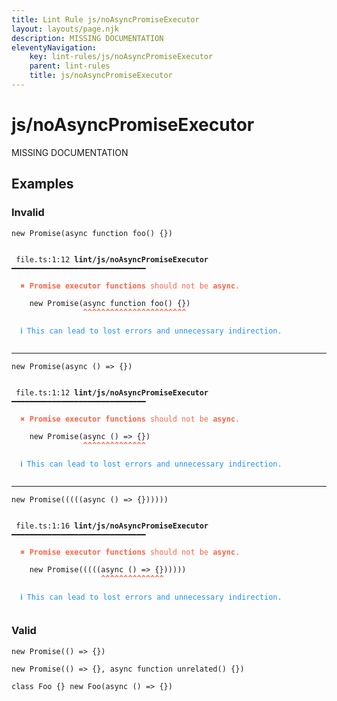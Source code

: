 ```yaml
---
title: Lint Rule js/noAsyncPromiseExecutor
layout: layouts/page.njk
description: MISSING DOCUMENTATION
eleventyNavigation:
	key: lint-rules/js/noAsyncPromiseExecutor
	parent: lint-rules
	title: js/noAsyncPromiseExecutor
---
```


# js/noAsyncPromiseExecutor

MISSING DOCUMENTATION

<!-- EVERYTHING BELOW IS AUTOGENERATED. SEE SCRIPTS FOLDER FOR UPDATE SCRIPTS hash(538a68de7b068a36722d7b0a8229afc655a02dcc) -->

## Examples
### Invalid
<pre class="language-text"><code class="language-text"><span class="token keyword">new</span> <span class="token function">Promise</span><span class="token punctuation">(</span><span class="token keyword">async</span> <span class="token keyword">function</span> <span class="token function">foo</span><span class="token punctuation">(</span><span class="token punctuation">)</span> <span class="token punctuation">{</span><span class="token punctuation">}</span><span class="token punctuation">)</span></code></pre>
<pre class="language-text"><code class="language-text">
 <span style="text-decoration-style: dotted;">file.ts:1:12</span> <strong>lint/js/noAsyncPromiseExecutor</strong> ━━━━━━━━━━━━━━━━━━━━━━━━━━━━━━

  <strong><span style="color: Tomato;">✖ </span></strong><span style="color: Tomato;"><strong>Promise executor functions</strong></span><span style="color: Tomato;"> should not be </span><span style="color: Tomato;"><strong>async</strong></span><span style="color: Tomato;">.</span>

    <span class="token keyword">new</span> <span class="token function">Promise</span><span class="token punctuation">(</span><span class="token keyword">async</span> <span class="token keyword">function</span> <span class="token function">foo</span><span class="token punctuation">(</span><span class="token punctuation">)</span> <span class="token punctuation">{</span><span class="token punctuation">}</span><span class="token punctuation">)</span>
                <span style="color: Tomato;"><strong>^</strong></span><span style="color: Tomato;"><strong>^</strong></span><span style="color: Tomato;"><strong>^</strong></span><span style="color: Tomato;"><strong>^</strong></span><span style="color: Tomato;"><strong>^</strong></span><span style="color: Tomato;"><strong>^</strong></span><span style="color: Tomato;"><strong>^</strong></span><span style="color: Tomato;"><strong>^</strong></span><span style="color: Tomato;"><strong>^</strong></span><span style="color: Tomato;"><strong>^</strong></span><span style="color: Tomato;"><strong>^</strong></span><span style="color: Tomato;"><strong>^</strong></span><span style="color: Tomato;"><strong>^</strong></span><span style="color: Tomato;"><strong>^</strong></span><span style="color: Tomato;"><strong>^</strong></span><span style="color: Tomato;"><strong>^</strong></span><span style="color: Tomato;"><strong>^</strong></span><span style="color: Tomato;"><strong>^</strong></span><span style="color: Tomato;"><strong>^</strong></span><span style="color: Tomato;"><strong>^</strong></span><span style="color: Tomato;"><strong>^</strong></span><span style="color: Tomato;"><strong>^</strong></span><span style="color: Tomato;"><strong>^</strong></span>

  <strong><span style="color: DodgerBlue;">ℹ </span></strong><span style="color: DodgerBlue;">This can lead to lost errors and unnecessary indirection.</span>

</code></pre>

---------------

<pre class="language-text"><code class="language-text"><span class="token keyword">new</span> <span class="token function">Promise</span><span class="token punctuation">(</span><span class="token function">async</span> <span class="token punctuation">(</span><span class="token punctuation">)</span> <span class="token operator">=&gt;</span> <span class="token punctuation">{</span><span class="token punctuation">}</span><span class="token punctuation">)</span></code></pre>
<pre class="language-text"><code class="language-text">
 <span style="text-decoration-style: dotted;">file.ts:1:12</span> <strong>lint/js/noAsyncPromiseExecutor</strong> ━━━━━━━━━━━━━━━━━━━━━━━━━━━━━━

  <strong><span style="color: Tomato;">✖ </span></strong><span style="color: Tomato;"><strong>Promise executor functions</strong></span><span style="color: Tomato;"> should not be </span><span style="color: Tomato;"><strong>async</strong></span><span style="color: Tomato;">.</span>

    <span class="token keyword">new</span> <span class="token function">Promise</span><span class="token punctuation">(</span><span class="token function">async</span> <span class="token punctuation">(</span><span class="token punctuation">)</span> <span class="token operator">=&gt;</span> <span class="token punctuation">{</span><span class="token punctuation">}</span><span class="token punctuation">)</span>
                <span style="color: Tomato;"><strong>^</strong></span><span style="color: Tomato;"><strong>^</strong></span><span style="color: Tomato;"><strong>^</strong></span><span style="color: Tomato;"><strong>^</strong></span><span style="color: Tomato;"><strong>^</strong></span><span style="color: Tomato;"><strong>^</strong></span><span style="color: Tomato;"><strong>^</strong></span><span style="color: Tomato;"><strong>^</strong></span><span style="color: Tomato;"><strong>^</strong></span><span style="color: Tomato;"><strong>^</strong></span><span style="color: Tomato;"><strong>^</strong></span><span style="color: Tomato;"><strong>^</strong></span><span style="color: Tomato;"><strong>^</strong></span><span style="color: Tomato;"><strong>^</strong></span>

  <strong><span style="color: DodgerBlue;">ℹ </span></strong><span style="color: DodgerBlue;">This can lead to lost errors and unnecessary indirection.</span>

</code></pre>

---------------

<pre class="language-text"><code class="language-text"><span class="token keyword">new</span> <span class="token function">Promise</span><span class="token punctuation">(</span><span class="token punctuation">(</span><span class="token punctuation">(</span><span class="token punctuation">(</span><span class="token punctuation">(</span><span class="token function">async</span> <span class="token punctuation">(</span><span class="token punctuation">)</span> <span class="token operator">=&gt;</span> <span class="token punctuation">{</span><span class="token punctuation">}</span><span class="token punctuation">)</span><span class="token punctuation">)</span><span class="token punctuation">)</span><span class="token punctuation">)</span><span class="token punctuation">)</span></code></pre>
<pre class="language-text"><code class="language-text">
 <span style="text-decoration-style: dotted;">file.ts:1:16</span> <strong>lint/js/noAsyncPromiseExecutor</strong> ━━━━━━━━━━━━━━━━━━━━━━━━━━━━━━

  <strong><span style="color: Tomato;">✖ </span></strong><span style="color: Tomato;"><strong>Promise executor functions</strong></span><span style="color: Tomato;"> should not be </span><span style="color: Tomato;"><strong>async</strong></span><span style="color: Tomato;">.</span>

    <span class="token keyword">new</span> <span class="token function">Promise</span><span class="token punctuation">(</span><span class="token punctuation">(</span><span class="token punctuation">(</span><span class="token punctuation">(</span><span class="token punctuation">(</span><span class="token function">async</span> <span class="token punctuation">(</span><span class="token punctuation">)</span> <span class="token operator">=&gt;</span> <span class="token punctuation">{</span><span class="token punctuation">}</span><span class="token punctuation">)</span><span class="token punctuation">)</span><span class="token punctuation">)</span><span class="token punctuation">)</span><span class="token punctuation">)</span>
                    <span style="color: Tomato;"><strong>^</strong></span><span style="color: Tomato;"><strong>^</strong></span><span style="color: Tomato;"><strong>^</strong></span><span style="color: Tomato;"><strong>^</strong></span><span style="color: Tomato;"><strong>^</strong></span><span style="color: Tomato;"><strong>^</strong></span><span style="color: Tomato;"><strong>^</strong></span><span style="color: Tomato;"><strong>^</strong></span><span style="color: Tomato;"><strong>^</strong></span><span style="color: Tomato;"><strong>^</strong></span><span style="color: Tomato;"><strong>^</strong></span><span style="color: Tomato;"><strong>^</strong></span><span style="color: Tomato;"><strong>^</strong></span><span style="color: Tomato;"><strong>^</strong></span>

  <strong><span style="color: DodgerBlue;">ℹ </span></strong><span style="color: DodgerBlue;">This can lead to lost errors and unnecessary indirection.</span>

</code></pre>
### Valid
<pre class="language-text"><code class="language-text"><span class="token keyword">new</span> <span class="token function">Promise</span><span class="token punctuation">(</span><span class="token punctuation">(</span><span class="token punctuation">)</span> <span class="token operator">=&gt;</span> <span class="token punctuation">{</span><span class="token punctuation">}</span><span class="token punctuation">)</span></code></pre>
<pre class="language-text"><code class="language-text"><span class="token keyword">new</span> <span class="token function">Promise</span><span class="token punctuation">(</span><span class="token punctuation">(</span><span class="token punctuation">)</span> <span class="token operator">=&gt;</span> <span class="token punctuation">{</span><span class="token punctuation">}</span><span class="token punctuation">,</span> <span class="token keyword">async</span> <span class="token keyword">function</span> <span class="token function">unrelated</span><span class="token punctuation">(</span><span class="token punctuation">)</span> <span class="token punctuation">{</span><span class="token punctuation">}</span><span class="token punctuation">)</span></code></pre>
<pre class="language-text"><code class="language-text"><span class="token keyword">class</span> <span class="token variable">Foo</span> <span class="token punctuation">{</span><span class="token punctuation">}</span> <span class="token keyword">new</span> <span class="token function">Foo</span><span class="token punctuation">(</span><span class="token function">async</span> <span class="token punctuation">(</span><span class="token punctuation">)</span> <span class="token operator">=&gt;</span> <span class="token punctuation">{</span><span class="token punctuation">}</span><span class="token punctuation">)</span></code></pre>
